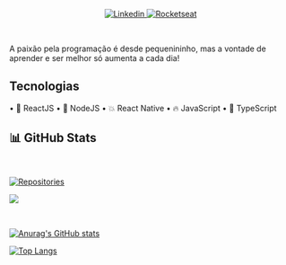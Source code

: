 <p align="center">
  <a href="https://www.linkedin.com/in/joão-mateus-coelho/">
    <img src="https://img.shields.io/badge/linkedin-%230077B5.svg?&style=for-the-badge&logo=linkedin&logoColor=white" alt="Linkedin">
  </a>

  <a href="https://app.rocketseat.com.br/me/mateusgcoelho">
      <img src="https://img.shields.io/badge/rocketseat-%238257e6.svg?&style=for-the-badge" alt="Rocketseat" />
  </a>
</p>

<br/>

<p>A paixão pela programação é desde pequenininho, mas a vontade de aprender e ser melhor só aumenta a cada dia!</p>

## Tecnologias

• :sparkling_heart: ReactJS
• :purple_heart: NodeJS
• :collision: React Native
• :fire: JavaScript
• 🌌 TypeScript 

## 📊 GitHub Stats

<br>

<p>
  <a href="https://github.com/thiagotandrade/brunorcorrea?">
    <img src="https://badges.pufler.dev/repos/brunorcorrea?style=for-the-badge&color=%23D3D3D3" alt="Repositories" />
  </a>

![](https://komarev.com/ghpvc/?username=brunorcorrea&color=blue&style=plastic)

</p>

<br>

<p align="center">

[![Anurag's GitHub stats](https://github-readme-stats.vercel.app/api?username=mateusgcoelho&theme=radical)](https://github-readme-stats.vercel.app/api?username=mateusgcoelho&theme=radical)

[![Top Langs](https://github-readme-stats.vercel.app/api/top-langs/?username=mateusgcoelho&layout=compact&theme=radical)](https://github.com/anuraghazra/github-readme-stats)

</p>

<!-- ![](https://hit.yhype.me/github/profile?user_id=60991787) -->
